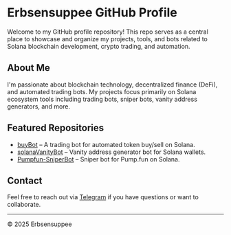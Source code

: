 # Erbsensuppee GitHub Profile

Welcome to my GitHub profile repository! This repo serves as a central place to showcase and organize my projects, tools, and bots related to Solana blockchain development, crypto trading, and automation.

## About Me

I'm passionate about blockchain technology, decentralized finance (DeFi), and automated trading bots. My projects focus primarily on Solana ecosystem tools including trading bots, sniper bots, vanity address generators, and more.

## Featured Repositories

- [buyBot](https://github.com/Erbsensuppee/buyBot) – A trading bot for automated token buy/sell on Solana.
- [solanaVanityBot](https://github.com/Erbsensuppee/solanaVanityBot) – Vanity address generator bot for Solana wallets.
- [Pumpfun-SniperBot](https://github.com/Erbsensuppee/Pumpfun-SniperBot) – Sniper bot for Pump.fun on Solana.

## Contact

Feel free to reach out via [Telegram](https://t.me/Xipy420) if you have questions or want to collaborate.

---

© 2025 Erbsensuppee
